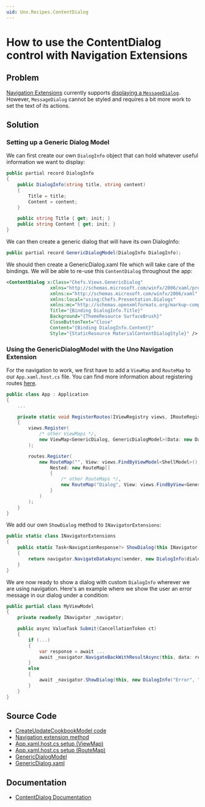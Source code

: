 ```yaml
---
uid: Uno.Recipes.ContentDialog
---
```


# How to use the ContentDialog control with Navigation Extensions

## Problem

[Navigation Extensions](xref:Uno.Extensions.Navigation.Overview) currently supports [displaying a `MessageDialog`](xref:Uno.Extensions.Navigation.HowToDisplayMessageDialog). However, `MessageDialog` cannot be styled and requires a bit more work to set the text of its actions.

## Solution

### Setting up a Generic Dialog Model

We can first create our own `DialogInfo` object that can hold whatever useful information we want to display:

```csharp
public partial record DialogInfo
{
    public DialogInfo(string title, string content)
    {
        Title = title;
        Content = content;
    }

    public string Title { get; init; }
    public string Content { get; init; }
}
```

We can then create a generic dialog that will have its own DialogInfo:

```csharp
public partial record GenericDialogModel(DialogInfo DialogInfo);
```

We should then create a GenericDialog.xaml file which will take care of the bindings. We will be able to re-use this `ContentDialog` throughout the app:

```xml
﻿<ContentDialog x:Class="Chefs.Views.GenericDialog"
                xmlns="http://schemas.microsoft.com/winfx/2006/xaml/presentation"
                xmlns:x="http://schemas.microsoft.com/winfx/2006/xaml"
                xmlns:local="using:Chefs.Presentation.Dialogs"
                xmlns:mc="http://schemas.openxmlformats.org/markup-compatibility/2006"
                Title="{Binding DialogInfo.Title}"
                Background="{ThemeResource SurfaceBrush}"
                CloseButtonText="Close"
                Content="{Binding DialogInfo.Content}"
                Style="{StaticResource MaterialContentDialogStyle}" />
```

### Using the GenericDialogModel with the Uno Navigation Extension

For the navigation to work, we first have to add a `ViewMap` and `RouteMap` to our `App.xaml.host.cs` file. You can find more information about registering routes [here](xref:Uno.Extensions.Navigation.HowToNavigateBetweenPages).

```csharp
public class App : Application
{
    ...

    private static void RegisterRoutes(IViewRegistry views, IRouteRegistry routes)
    {
        views.Register(
            /* other ViewMaps */,
            new ViewMap<GenericDialog, GenericDialogModel>(Data: new DataMap<DialogInfo>())
        );

        routes.Register(
            new RouteMap("", View: views.FindByViewModel<ShellModel>(),
                Nested: new RouteMap[]
                {
                    /* other RouteMaps */,
                    new RouteMap("Dialog", View: views.FindByView<GenericDialog>())
                }
            )
        );
    }
}
```

We add our own `ShowDialog` method to `INavigatorExtensions`:

```csharp
public static class INavigatorExtensions
{
    public static Task<NavigationResponse?> ShowDialog(this INavigator navigator, object sender, DialogInfo dialogInfo, CancellationToken ct)
    {
        return navigator.NavigateDataAsync(sender, new DialogInfo(dialogInfo.Title, dialogInfo.Content), cancellation: ct);
    }
}
```

We are now ready to show a dialog with custom `DialogInfo` wherever we are using navigation. Here's an example where we show the user an error message in our dialog under a condition:

```csharp
public partial class MyViewModel
{
    private readonly INavigator _navigator;

    public async ValueTask Submit(CancellationToken ct)
    {
        if (...)
        {
            var response = await ...
            await _navigator.NavigateBackWithResultAsync(this, data: response);
        }
        else
        {
            await _navigator.ShowDialog(this, new DialogInfo("Error", "Please write a cookbook name and select one recipe."), ct);
        }
    }
}
```

## Source Code

- [CreateUpdateCookbookModel code](https://github.com/unoplatform/uno.chefs/blob/139edc9eab65b322e219efb7572583551c40ad32/Chefs/Presentation/CreateUpdateCookbookModel.cs#L85)
- [Navigation extension method](https://github.com/unoplatform/uno.chefs/blob/139edc9eab65b322e219efb7572583551c40ad32/Chefs/Presentation/Extensions/INavigatorExtensions.cs#L15)
- [App.xaml.host.cs setup (ViewMap)](https://github.com/unoplatform/uno.chefs/blob/04a93886dd0b530386997179b80453a59e832fbe/Chefs/App.xaml.host.cs#L149)
- [App.xaml.host.cs setup (RouteMap)](https://github.com/unoplatform/uno.chefs/blob/04a93886dd0b530386997179b80453a59e832fbe/Chefs/App.xaml.host.cs#L183)
- [GenericDialogModel](https://github.com/unoplatform/uno.chefs/blob/139edc9eab65b322e219efb7572583551c40ad32/Chefs/Presentation/GenericDialogModel.cs)
- [GenericDialog.xaml](https://github.com/unoplatform/uno.chefs/blob/139edc9eab65b322e219efb7572583551c40ad32/Chefs/Views/Dialogs/GenericDialog.xaml)

## Documentation

- [ContentDialog Documentation](xref:Uno.Controls.ContentDialog)
